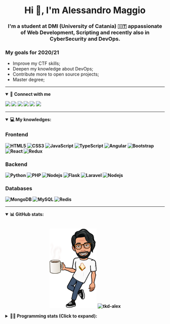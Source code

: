 <h1 align="center">Hi 👋, I'm Alessandro Maggio</h1>
<h3 align="center">I'm a student at DMI (University of Catania) 🇮🇹 appassionate of Web Development, Scripting and recently also in CyberSecurity and DevOps.</h3>

### My goals for 2020/21
- Improve my CTF skills;
- Deepen my knowledge about DevOps;
- Contribute more to open source projects;
- Master degree;

____

<details open>
<summary>🤝 <b>Connect with me<b></summary>

<p align = "center">

[<img src="https://img.shields.io/badge/twitter-1DA1F2.svg?&style=for-the-badge&logo=twitter&logoColor=white" />](https://twitter.com/TkdAxel)
[<img src ="https://img.shields.io/badge/portfolio-web-%23.svg?&style=for-the-badge&logo=&logoColor=white%22">](https://alessandromaggio.it/)
[<img src ="https://img.shields.io/badge/Telegram-1ca0f1.svg?&style=for-the-badge&logo=Telegram&logoColor=white%22&link=https://t.me/TkdAlex">](https://t.me/TkdAlex/)
[<img src="https://img.shields.io/badge/gmail-c14438.svg?&style=for-the-badge&logo=Gmail&logoColor=white&link=mailto:alex.tkd.alex@gmail.com"/>](mailto:alex.tkd.alex@gmail.com)
[<img src="https://img.shields.io/badge/linkedin-0077B5.svg?&style=for-the-badge&logo=linkedin&logoColor=white" />](https://www.linkedin.com/in/aalessandromaggio/)
[<img src = "https://img.shields.io/badge/instagram-E4405F.svg?&style=for-the-badge&logo=instagram&logoColor=white">](https://www.instagram.com/tkd_alex/)
<!--- [![Visits Badge](https://badges.pufler.dev/visits/tkd-alex/tkd-alex?style=for-the-badge&color=blue)](https://github.com/tkd-alex/tkd-alex) -->

</p>

</details>

---

<details open>
<summary>💻 <b>My knowledges</b>: </summary>

### Frontend
![HTML5](https://img.shields.io/badge/-HTML5-E34F26.svg?style=for-the-badge&logo=html5&logoColor=ffffff)
![CSS3](https://img.shields.io/badge/-CSS3-1572B6.svg?style=for-the-badge&logo=css3)
![JavaScript](https://img.shields.io/badge/-JavaScript-282C34?style=for-the-badge&logo=javascript)
![TypeScript](https://img.shields.io/badge/-TypeScript-007ACC?style=for-the-badge&logo=typescript)
![Angular](https://img.shields.io/badge/-Angular-DD0031?style=for-the-badge&logo=angular)
![Bootstrap](https://img.shields.io/badge/-Bootstrap-563D7C.svg?style=for-the-badge&logo=bootstrap)
![React](https://img.shields.io/badge/-React-282C34.svg?style=for-the-badge&logo=react&logoColor=ffffff)
![Redux](https://img.shields.io/badge/-Redux-764ABC.svg?style=for-the-badge&logo=redux)

### Backend
![Python](https://img.shields.io/badge/-Python-3776AB.svg?style=for-the-badge&logo=Python&logoColor=ffffff)
![PHP](https://img.shields.io/badge/-PHP-777BB4.svg?style=for-the-badge&logo=PHP&logoColor=ffffff)
![Nodejs](https://img.shields.io/badge/-Bash-4EAA25.svg?style=for-the-badge&logo=gnu-bash&logoColor=ffffff)
![Flask](https://img.shields.io/badge/-Flask-282C34.svg?style=for-the-badge&logo=flask)
![Laravel](https://img.shields.io/badge/-Laravel-FF2D20.svg?style=for-the-badge&logo=laravel&logoColor=ffffff)
![Nodejs](https://img.shields.io/badge/-Nodejs-339933.svg?style=for-the-badge&logo=Node.js&logoColor=ffffff)

### Databases
![MongoDB](https://img.shields.io/badge/-MongoDB-47A248?style=for-the-badge&logo=mongodb&logoColor=ffffff)
![MySQL](https://img.shields.io/badge/-MySQL-4479A1?style=for-the-badge&logo=mysql&logoColor=ffffff)
![Redis](https://img.shields.io/badge/-Redis-DC382D?style=for-the-badge&logo=Redis&logoColor=ffffff)

</details>

---

<details open>
 <summary>📊 <b>GitHub stats</b>: </summary>

<br>

<p align = "center">
    <img src="https://raw.githubusercontent.com/Tkd-Alex/tkd-alex/master/images/321517cd-ff68-41a7-b0d1-e765680568a7-8b6448d9-c944-4146-b633-adbdd25cb471-v1.png" height="250" />
    <img src="https://github-readme-stats.vercel.app/api?username=tkd-alex&show_icons=true&count_private=true&hide_border=true&line_height=25" alt="tkd-alex">
</p>

</design>

<details>
 <summary>👨‍💻 <b>Programming stats (Click to expand)</b>: </summary>
 
<!--START_SECTION:waka-->
**I'm an Early 🐤** 

```text
🌞 Morning    425 commits    █████░░░░░░░░░░░░░░░░░░░░   22.08% 
🌆 Daytime    785 commits    ██████████░░░░░░░░░░░░░░░   40.78% 
🌃 Evening    658 commits    ████████░░░░░░░░░░░░░░░░░   34.18% 
🌙 Night      57 commits     ░░░░░░░░░░░░░░░░░░░░░░░░░   2.96%

```
📅 **I'm Most Productive on Wednesday** 

```text
Monday       308 commits    ████░░░░░░░░░░░░░░░░░░░░░   16.0% 
Tuesday      314 commits    ████░░░░░░░░░░░░░░░░░░░░░   16.31% 
Wednesday    351 commits    ████░░░░░░░░░░░░░░░░░░░░░   18.23% 
Thursday     328 commits    ████░░░░░░░░░░░░░░░░░░░░░   17.04% 
Friday       258 commits    ███░░░░░░░░░░░░░░░░░░░░░░   13.4% 
Saturday     197 commits    ██░░░░░░░░░░░░░░░░░░░░░░░   10.23% 
Sunday       169 commits    ██░░░░░░░░░░░░░░░░░░░░░░░   8.78%

```


📊 **This Week I Spent My Time On** 

```text
⌚︎ Time Zone: Europe/Rome

💬 Programming Languages: 
JavaScript               29 hrs 56 mins      ██████████████████░░░░░░░   72.35% 
Python                   5 hrs 35 mins       ███░░░░░░░░░░░░░░░░░░░░░░   13.5% 
HTML                     1 hr 57 mins        █░░░░░░░░░░░░░░░░░░░░░░░░   4.73% 
JSON                     1 hr 5 mins         ░░░░░░░░░░░░░░░░░░░░░░░░░   2.64% 
Groovy                   39 mins             ░░░░░░░░░░░░░░░░░░░░░░░░░   1.57%

🔥 Editors: 
VS Code                  26 hrs 55 mins      ████████████████░░░░░░░░░   65.07% 
Sublime Text             14 hrs 27 mins      ████████░░░░░░░░░░░░░░░░░   34.93%

🐱‍💻 Projects: 
PandaScripts-Chrome-Exten19 hrs 12 mins      ███████████░░░░░░░░░░░░░░   46.4% 
Unknown Project          14 hrs 2 mins       ████████░░░░░░░░░░░░░░░░░   33.91% 
ReactNative              7 hrs 18 mins       ████░░░░░░░░░░░░░░░░░░░░░   17.64% 
WastappiPiu              14 mins             ░░░░░░░░░░░░░░░░░░░░░░░░░   0.59% 
Downloads                13 mins             ░░░░░░░░░░░░░░░░░░░░░░░░░   0.56%

💻 Operating System: 
Linux                    41 hrs 23 mins      █████████████████████████   100.0%

```

**I Mostly Code in Python** 

```text
Python                   29 repos            ██████████░░░░░░░░░░░░░░░   40.28% 
JavaScript               13 repos            ████░░░░░░░░░░░░░░░░░░░░░   18.06% 
PHP                      5 repos             █░░░░░░░░░░░░░░░░░░░░░░░░   6.94% 
CSS                      5 repos             █░░░░░░░░░░░░░░░░░░░░░░░░   6.94% 
HTML                     5 repos             █░░░░░░░░░░░░░░░░░░░░░░░░   6.94%

```



<!--END_SECTION:waka-->

</details>
